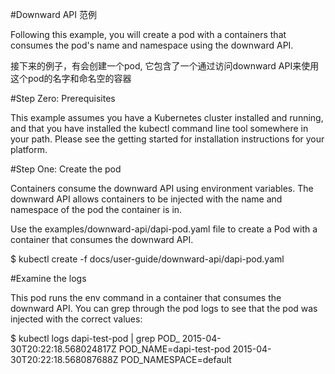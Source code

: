 #Downward API 范例

Following this example, you will create a pod with a containers that consumes the pod's name and namespace using the downward API.

接下来的例子，有会创建一个pod, 它包含了一个通过访问downward API来使用这个pod的名字和命名空的容器

#Step Zero: Prerequisites

This example assumes you have a Kubernetes cluster installed and running, and that you have installed the kubectl command line tool somewhere in your path. Please see the getting started for installation instructions for your platform.

#Step One: Create the pod

Containers consume the downward API using environment variables. The downward API allows containers to be injected with the name and namespace of the pod the container is in.

Use the examples/downward-api/dapi-pod.yaml file to create a Pod with a container that consumes the downward API.

$ kubectl create -f docs/user-guide/downward-api/dapi-pod.yaml

#Examine the logs

This pod runs the env command in a container that consumes the downward API. You can grep through the pod logs to see that the pod was injected with the correct values:

$ kubectl logs dapi-test-pod | grep POD_
2015-04-30T20:22:18.568024817Z POD_NAME=dapi-test-pod
2015-04-30T20:22:18.568087688Z POD_NAMESPACE=default
